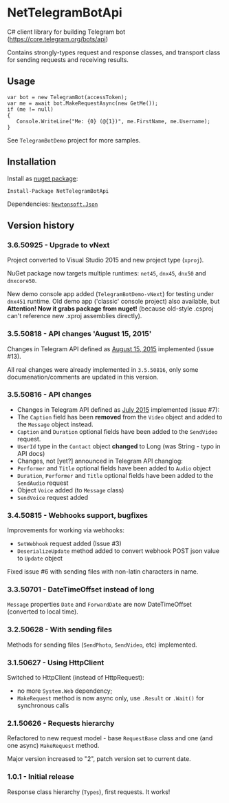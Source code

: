 # NetTelegramBotApi
C# client library for building Telegram bot (https://core.telegram.org/bots/api)

Contains strongly-types request and response classes, and transport class for sending requests and receiving results.

## Usage

    var bot = new TelegramBot(accessToken);
    var me = await bot.MakeRequestAsync(new GetMe());
    if (me != null)
    {
       Console.WriteLine("Me: {0} (@{1})", me.FirstName, me.Username);
    }

See `TelegramBotDemo` project for more samples.

## Installation

Install as [nuget package](https://www.nuget.org/packages/NetTelegramBotApi):

    Install-Package NetTelegramBotApi

Dependencies: [`Newtonsoft.Json`](https://www.nuget.org/packages/Newtonsoft.Json/)

## Version history

### 3.6.50925 - Upgrade to vNext

Project converted to Visual Studio 2015 and new project type (`xproj`).

NuGet package now targets multiple runtimes: `net45`, `dnx45`, `dnx50` and `dnxcore50`.

New demo console app added (`TelegramBotDemo-vNext`) for testing under `dnx451` runtime. Old demo app ('classic' console project) also available, but **Attention! Now it grabs package from nuget!** (because old-style .csproj can't reference new .xproj assemblies directly).

### 3.5.50818 - API changes 'August 15, 2015'

Changes in Telegram API defined as [August 15, 2015](https://core.telegram.org/bots/api-changelog#august-15-2015) implemented (issue #13).

All real changes were already implemented in `3.5.50816`, only some documenation/comments are updated in this version.


### 3.5.50816 - API changes

* Changes in Telegram API defined as [July 2015](https://core.telegram.org/bots/api-changelog#july-2015) implemented (issue #7):
 * The `Caption` field has been **removed** from the `Video` object and added to the `Message` object instead.
 * `Caption` and `Duration` optional fields have been added to the `SendVideo` request.
 * `UserId` type in the `Contact` object **changed** to Long (was String - typo in API docs)
* Changes, not [yet?] announced in Telegram API changlog:
 * `Performer` and `Title` optional fields have been added to `Audio` object
 * `Duration`, `Performer` and `Title` optional fields have been added to the `SendAudio` request
 * Object `Voice` added (to `Message` class)
 * `SendVoice` request added

### 3.4.50815 - Webhooks support, bugfixes

Improvements for working via webhooks:

* `SetWebhook` request added (Issue #3)
* `DeserializeUpdate` method added to convert webhook POST json value to `Update` object

Fixed issue #6 with sending files with non-latin characters in name.

### 3.3.50701 - DateTimeOffset instead of long

`Message` properties `Date` and `ForwardDate` are now DateTimeOffset (converted to local time).

### 3.2.50628 - With sending files

Methods for sending files (`SendPhoto`, `SendVideo`, etc) implemented.

### 3.1.50627 - Using HttpClient

Switched to HttpClient (instead of HttpRequest):

* no more `System.Web` dependency;
* `MakeRequest` method is now async only, use `.Result` or `.Wait()` for synchronous calls

### 2.1.50626 - Requests hierarchy

Refactored to new request model - base `RequestBase` class and one (and one async) `MakeRequest` method.

Major version increased to "2", patch version set to current date.

### 1.0.1 - Initial release

Response class hierarchy (`Types`), first requests. It works!
